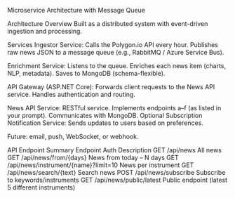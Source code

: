 Microservice Architecture with Message Queue  

Architecture Overview
Built as a distributed system with event-driven ingestion and processing.

Services
Ingestor Service:
Calls the Polygon.io API every hour.
Publishes raw news JSON to a message queue (e.g., RabbitMQ / Azure Service Bus).

Enrichment Service:
Listens to the queue.
Enriches each news item (charts, NLP, metadata).
Saves to MongoDB (schema-flexible).

API Gateway (ASP.NET Core):
Forwards client requests to the News API service.
Handles authentication and routing.

News API Service:
RESTful service.
Implements endpoints a–f (as listed in your prompt).
Communicates with MongoDB.
Optional Subscription Notification Service:
Sends updates to users based on preferences.

Future: email, push, WebSocket, or webhook.

API Endpoint Summary
Endpoint Auth Description
GET /api/news All news
GET /api/news/from/{days} News from today – N days
GET /api/news/instrument/{name}?limit=10 News per instrument
GET /api/news/search/{text} Search news
POST /api/news/subscribe Subscribe to keywords/instruments
GET /api/news/public/latest Public endpoint (latest 5 different instruments)
